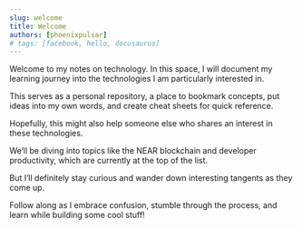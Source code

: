 ```yaml
---
slug: welcome
title: Welcome
authors: [phoenixpulsar]
# tags: [facebook, hello, docusaurus]
---
```


Welcome to my notes on technology. In this space, I will document my learning journey into the technologies I am particularly interested in.

This serves as a personal repository, a place to bookmark concepts, put ideas into my own words, and create cheat sheets for quick reference.

Hopefully, this might also help someone else who shares an interest in these technologies.

We’ll be diving into topics like the NEAR blockchain and developer productivity, which are currently at the top of the list.

But I’ll definitely stay curious and wander down interesting tangents as they come up.

Follow along as I embrace confusion, stumble through the process, and learn while building some cool stuff!
